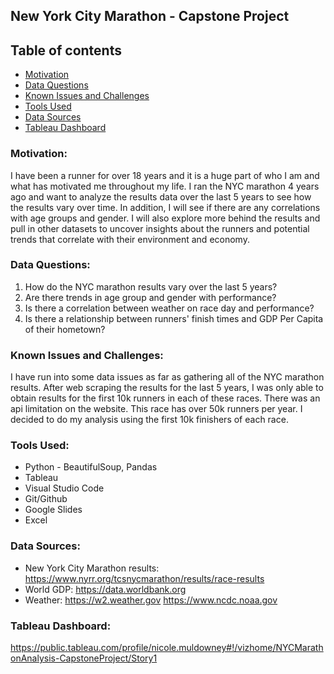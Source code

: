 ## New York City Marathon - Capstone Project

## Table of contents
* [Motivation](#Motivation)
* [Data Questions](#Data-Questions)
* [Known Issues and Challenges](#Known-Issues-and-Challenges)
* [Tools Used](#Tools-Used)
* [Data Sources](#Data-Sources)
* [Tableau Dashboard](#Tableau-Dashboard)


### Motivation:

I have been a runner for over 18 years  and it is a huge part of who I am and what has motivated me throughout my life. I ran the NYC marathon 4 years ago and want to analyze the results data over the last 5 years to see how the results vary over time. In addition, I will see if  there are any correlations with age groups and gender. I will also explore more behind the results and pull in other datasets to uncover insights about the runners and potential trends that correlate with their environment and economy.


### Data Questions:

1. How do the NYC marathon results vary over the last 5 years?
2. Are there trends in age group and gender with performance?
3. Is there a correlation between weather on race day and performance?
4. Is there a relationship between runners' finish times and GDP Per Capita of their hometown?



### Known Issues and Challenges:

I have run into some data issues as far as gathering all of the NYC marathon results. After web scraping the results for the last 5 years, I was only able to obtain results for the first 10k runners in each of these races. There was an api limitation on the website. This race has over 50k runners per year. I decided to do my analysis using the first 10k finishers of each race.


### Tools Used: 

* Python - BeautifulSoup, Pandas
* Tableau
* Visual Studio Code
* Git/Github
* Google Slides
* Excel



### Data Sources:

  - New York City Marathon results:  https://www.nyrr.org/tcsnycmarathon/results/race-results
  - World GDP: https://data.worldbank.org
  - Weather: https://w2.weather.gov
	     https://www.ncdc.noaa.gov



### Tableau Dashboard:
  https://public.tableau.com/profile/nicole.muldowney#!/vizhome/NYCMarathonAnalysis-CapstoneProject/Story1
